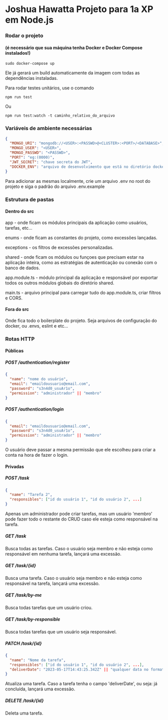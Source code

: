 # Joshua Hawatta Projeto para 1a XP em Node.js

### Rodar o projeto

#### **(é necessário que sua máquina tenha Docker e Docker Compose instalados!)**

```
sudo docker-compose up
```

Ele já gerará um build automaticamente da imagem com todas as dependências instaladas.

Para rodar testes unitários, use o comando

```
npm run test
```

Ou

```
npm run test:watch -t caminho_relativo_do_arquivo
```

### Variáveis de ambiente necessárias

```json
{
  "MONGO_URI": "mongodb://<USER>:<PASSWD>@<CLUSTER>:<PORT>/<DATABASE>",
  "MONGO_USER": "<USER>",
  "MONGO_PASSWD": "<PASSWD>",
  "PORT": "eg:(0000)",
  "JWT_SECRET": "chave secreta do JWT",
  "DOCKER_ENV": "arquivo de desenvolvimento que está no diretório docker_environments"
}
```

Para adicionar as mesmas localmente, crie um arquivo .env no root do projeto e siga o padrão do arquivo .env.example

### Estrutura de pastas

#### Dentro do src

app - onde ficam os módulos principais da aplicação como usuários, tarefas, etc...

enums - onde ficam as constantes do projeto, como excessões lançadas.

exceptions - os filtros de excessões personalizadas.

shared - onde ficam os módulos ou funçoes que precisam estar na aplicação inteira, como as estratégias de autenticação ou conexão com o banco de dados.

app.module.ts - módulo principal da aplicação e responsável por exportar todos os outros módulos globais do diretório shared.

main.ts - arquivo principal para carregar tudo do app.module.ts, criar filtros e CORS.

#### Fora do src

Onde fica todo o boilerplate do projeto. Seja arquivos de configuração do docker, ou .envs, eslint e etc...

### Rotas HTTP

#### Públicas

##### POST /authentication/register

```json
{
  "name": "nome do usuário",
  "email": "emaildousuario@email.com",
  "password": "s3n4d0_usuAr1o",
  "permission": "administrador" || "membro"
}
```

##### POST /authentication/login

```json
{
  "email": "emaildousuario@email.com",
  "password": "s3n4d0_usuAr1o",
  "permission": "administrador" || "membro"
}
```

O usuário deve passar a mesma permissão que ele escolheu para criar a conta na hora de fazer o login.

#### Privadas

##### POST /task

```json
{
  "name": "Tarefa 2",
  "responsibles": ["id do usuário 1", "id do usuário 2", ...]
}
```

Apenas um administrador pode criar tarefas, mas um usuário 'membro' pode fazer todo o restante do CRUD caso ele esteja como responsável na tarefa.

##### GET /task

Busca todas as tarefas. Caso o usuário seja membro e não esteja como responsável em nenhuma tarefa, lançará uma excessão.

##### GET /task/{id}

Busca uma tarefa. Caso o usuário seja membro e não esteja como responsável na tarefa, lançará uma excessão.

##### GET /task/by-me

Busca todas tarefas que um usuário criou.

##### GET /task/by-responsible

Busca todas tarefas que um usuário seja responsável.

##### PATCH /task/{id}

```json
{
  "name": "Nome da tarefa",
  "responsibles": ["id do usuário 1", "id do usuário 2", ...],
  "deliverDate": "2023-05-17T14:43:25.342Z" || "qualquer data no formato ISO8601"
}
```

Atualiza uma tarefa. Caso a tarefa tenha o campo 'deliverDate', ou seja: já concluída, lançará uma excessão.

##### DELETE /task/{id}

Deleta uma tarefa.
